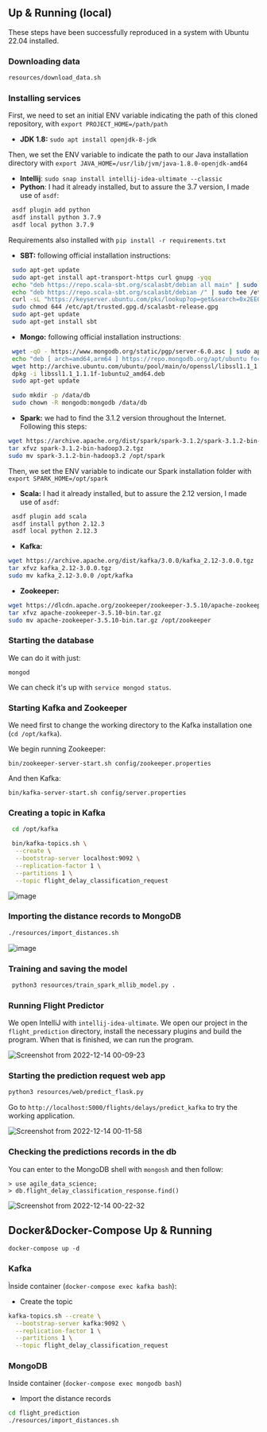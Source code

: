 ## Up & Running (local)

These steps have been successfully reproduced in a system with Ubuntu 22.04 installed.

### Downloading data

```bash
resources/download_data.sh
```

### Installing services

First, we need to set an initial ENV variable indicating the path of this cloned repository, with `export PROJECT_HOME=/path/path`

 * __JDK 1.8:__ `sudo apt install openjdk-8-jdk`

Then, we set the ENV variable to indicate the path to our Java installation directory with `export JAVA_HOME=/usr/lib/jvm/java-1.8.0-openjdk-amd64`

 * __Intellij__: `sudo snap install intellij-idea-ultimate --classic`
 * __Python__: I had it already installed, but to assure the 3.7 version, I made use of `asdf`:

 ```bash
  asdf plugin add python
  asdf install python 3.7.9
  asdf local python 3.7.9
 ```

 Requirements also installed with `pip install -r requirements.txt`

 * __SBT:__ following official installation instructions:

 ```bash
  sudo apt-get update
  sudo apt-get install apt-transport-https curl gnupg -yqq
  echo "deb https://repo.scala-sbt.org/scalasbt/debian all main" | sudo tee /etc/apt/sources.list.d/sbt.list
  echo "deb https://repo.scala-sbt.org/scalasbt/debian /" | sudo tee /etc/apt/sources.list.d/sbt_old.list
  curl -sL "https://keyserver.ubuntu.com/pks/lookup?op=get&search=0x2EE0EA64E40A89B84B2DF73499E82A75642AC823" | sudo -H gpg --no-default-keyring --keyring gnupg-ring:/etc/apt/trusted.gpg.d/scalasbt-release.gpg --import
  sudo chmod 644 /etc/apt/trusted.gpg.d/scalasbt-release.gpg
  sudo apt-get update
  sudo apt-get install sbt
```

 * __Mongo:__ following official installation instructions:

 ```bash
  wget -qO - https://www.mongodb.org/static/pgp/server-6.0.asc | sudo apt-key add -
  echo "deb [ arch=amd64,arm64 ] https://repo.mongodb.org/apt/ubuntu focal/mongodb-org/6.0 multiverse" | sudo tee /etc/apt/sources.list.d/mongodb-org-6.0.list
  wget http://archive.ubuntu.com/ubuntu/pool/main/o/openssl/libssl1.1_1.1.1f-1ubuntu2_amd64.deb
  dpkg -i libssl1.1_1.1.1f-1ubuntu2_amd64.deb
  sudo apt-get update

  sudo mkdir -p /data/db
  sudo chown -R mongodb:mongodb /data/db
 ```

  * __Spark:__ we had to find the 3.1.2 version throughout the Internet. Following this steps:

  ```bash
  wget https://archive.apache.org/dist/spark/spark-3.1.2/spark-3.1.2-bin-hadoop3.2.tgz
  tar xfvz spark-3.1.2-bin-hadoop3.2.tgz
  sudo mv spark-3.1.2-bin-hadoop3.2 /opt/spark
  ```

  Then, we set the ENV variable to indicate our Spark installation folder with `export SPARK_HOME=/opt/spark`

  * __Scala:__ I had it already installed, but to assure the 2.12 version, I made use of `asdf`:

 ```bash
  asdf plugin add scala
  asdf install python 2.12.3
  asdf local python 2.12.3
 ```

  * __Kafka:__ 

  ```bash
  wget https://archive.apache.org/dist/kafka/3.0.0/kafka_2.12-3.0.0.tgz
  tar xfvz kafka_2.12-3.0.0.tgz 
  sudo mv kafka_2.12-3.0.0 /opt/kafka
  ```

  * __Zookeeper:__

  ```bash
  wget https://dlcdn.apache.org/zookeeper/zookeeper-3.5.10/apache-zookeeper-3.5.10-bin.tar.gz
  tar xfvz apache-zookeeper-3.5.10-bin.tar.gz
  sudo mv apache-zookeeper-3.5.10-bin.tar.gz /opt/zookeeper
  ```
  
### Starting the database

We can do it with just:

```
mongod
```

We can check it's up with `service mongod status`.

### Starting Kafka and Zookeeper

We need first to change the working directory to the Kafka installation one (`cd /opt/kafka`).

We begin running Zookeeper:

```
bin/zookeeper-server-start.sh config/zookeeper.properties
```

And then Kafka:

```
bin/kafka-server-start.sh config/server.properties
```

### Creating a topic in Kafka

```bash
 cd /opt/kafka

 bin/kafka-topics.sh \
  --create \
  --bootstrap-server localhost:9092 \
  --replication-factor 1 \
  --partitions 1 \
  --topic flight_delay_classification_request
```

![image](https://user-images.githubusercontent.com/49884623/207953370-cbaba93b-2324-40d1-bcfc-f5741b8fdc6f.png)


### Importing the distance records to MongoDB

```bash
./resources/import_distances.sh
```

![image](https://user-images.githubusercontent.com/49884623/207953466-b9fb74ae-96cf-4b35-a8aa-634fc9199103.png)


### Training and saving the model

```bash
 python3 resources/train_spark_mllib_model.py .
 ```

### Running Flight Predictor

We open IntelliJ with `intellij-idea-ultimate`. We open our project in the `flight_prediction` directory, install the necessary plugins and build the program. When that is finished, we can run the program.

![Screenshot from 2022-12-14 00-09-23](https://user-images.githubusercontent.com/49884623/207467679-eda2c8a6-04c7-4561-8aaf-a8810b418400.png)

### Starting the prediction request web app

```bash
python3 resources/web/predict_flask.py
```

Go to `http://localhost:5000/flights/delays/predict_kafka` to try the working application.

![Screenshot from 2022-12-14 00-11-58](https://user-images.githubusercontent.com/49884623/207467632-c3097051-4864-4274-8df6-6c4adeb64637.png)

### Checking the predictions records in the db

You can enter to the MongoDB shell with `mongosh` and then follow:

```
> use agile_data_science;
> db.flight_delay_classification_response.find()
```

![Screenshot from 2022-12-14 00-22-32](https://user-images.githubusercontent.com/49884623/207467761-65938dfb-c3a3-4cae-aacf-584aa395c5de.png)

## Docker&Docker-Compose Up & Running

`docker-compose up -d`

### Kafka

Ìnside container (`docker-compose exec kafka bash`):

 * Create the topic
 
```bash
kafka-topics.sh --create \
  --bootstrap-server kafka:9092 \
  --replication-factor 1 \
  --partitions 1 \
  --topic flight_delay_classification_request
```

### MongoDB

Inside container (`docker-compose exec mongodb bash`)

 * Import the distance records

 ```bash
 cd flight_prediction
 ./resources/import_distances.sh

 ```

